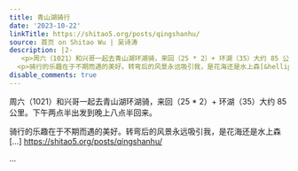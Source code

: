 ```yaml
---
title: 青山湖骑行
date: '2023-10-22'
linkTitle: https://shitao5.org/posts/qingshanhu/
source: 首页 on Shitao Wu | 吴诗涛
description: |2-
   <p>周六（1021）和兴哥一起去青山湖环湖骑，来回（25 * 2）+ 环湖（35）大约 85 公里。下午两点半出发到晚上八点半回来。</p>
  <p>骑行的乐趣在于不期而遇的美好。转弯后的风景永远吸引我，是花海还是水上森[&hellip;] <a href="https://shitao5.org/posts/qingshanhu/">https://shitao5.org/posts/qingshanhu/</a></p>  ...
disable_comments: true
---
```

 <p>周六（1021）和兴哥一起去青山湖环湖骑，来回（25 * 2）+ 环湖（35）大约 85 公里。下午两点半出发到晚上八点半回来。</p>
<p>骑行的乐趣在于不期而遇的美好。转弯后的风景永远吸引我，是花海还是水上森[&hellip;] <a href="https://shitao5.org/posts/qingshanhu/">https://shitao5.org/posts/qingshanhu/</a></p>  ...